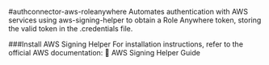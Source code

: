 #authconnector-aws-roleanywhere
Automates authentication with AWS services using aws-signing-helper to obtain a Role Anywhere token, storing the valid token in the .credentials file.

###Install AWS Signing Helper
For installation instructions, refer to the official AWS documentation:
🔗 AWS Signing Helper Guide
